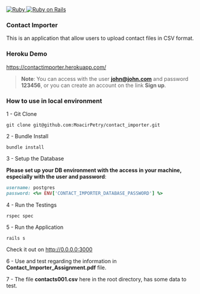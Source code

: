 <a href="https://www.ruby-lang.org/">
  <img alt="Ruby" src="https://img.shields.io/badge/Ruby-2.5.8-brightgreen" target="_blank">
</a>
<a href="https://rubyonrails.org/">
  <img alt="Ruby on Rails" src="https://img.shields.io/badge/Rails-5.2.6-brightgreen" target="_blank">
</a>

### Contact Importer

This is an application that allow users to upload contact files in CSV format.

### Heroku Demo

https://contactimporter.herokuapp.com/

> **Note**: You can access with the user **john@john.com** and password **123456**, or you can create an account on the link **Sign up**.

### How to use in local environment

1 - Git Clone

`git clone git@github.com:MoacirPetry/contact_importer.git`

2 - Bundle Install

`bundle install`

3 - Setup the Database

**Please set up your DB environment with the access in your machine, especially with the user and password**:

```ruby
username: postgres
password: <%= ENV['CONTACT_IMPORTER_DATABASE_PASSWORD'] %>
```

4 - Run the Testings

`rspec spec`

5 - Run the Application

`rails s`

Check it out on http://0.0.0.0:3000

6 - Use and test regarding the information in **Contact_Importer_Assignment.pdf** file.

7 - The file **contacts001.csv** here in the root directory, has some data to test.
